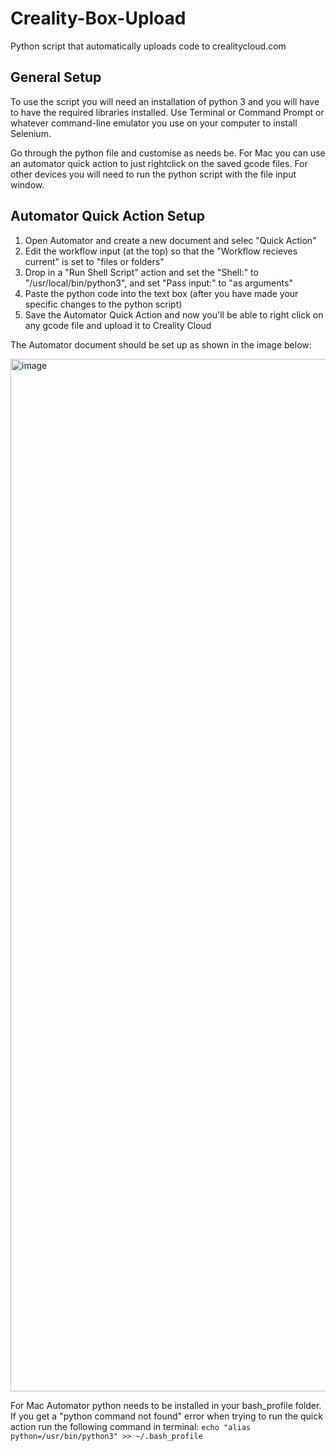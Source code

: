 # Creality-Box-Upload
Python script that automatically uploads code to crealitycloud.com

## General Setup

To use the script you will need an installation of python 3 and you will have to have the required libraries installed.
Use Terminal or Command Prompt or whatever command-line emulator you use on your computer to install Selenium.

Go through the python file and customise as needs be.
For Mac you can use an automator quick action to just rightclick on the saved gcode files.
For other devices you will need to run the python script with the file input window.


## Automator Quick Action Setup

1. Open Automator and create a new document and selec "Quick Action"
2. Edit the workflow input (at the top) so that the "Workflow recieves current" is set to "files or folders"
3. Drop in a "Run Shell Script" action and set the "Shell:" to "/usr/local/bin/python3", and set "Pass input:" to "as arguments"
4. Paste the python code into the text box (after you have made your specific changes to the python script)
5. Save the Automator Quick Action and now you'll be able to right click on any gcode file and upload it to Creality Cloud

The Automator document should be set up as shown in the image below:

<img width="1652" alt="image" src="https://user-images.githubusercontent.com/130921240/233007417-691428d2-53f2-48aa-b2b6-da31b8b8ea8e.png">


For Mac Automator python needs to be installed in your bash_profile folder. If you get a "python command not found" error when trying to run the quick action run the following command in terminal: ```echo "alias python=/usr/bin/python3" >> ~/.bash_profile```
